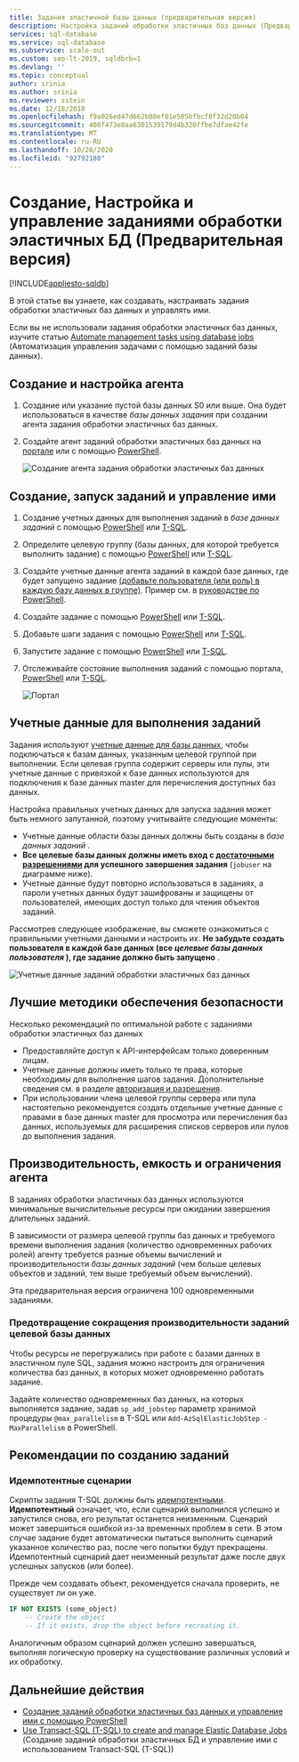 ```yaml
---
title: Задания эластичной базы данных (предварительная версия)
description: Настройка заданий обработки эластичных баз данных (Предварительная версия) для выполнения скриптов Transact-SQL (T-SQL) в наборе из одной или нескольких баз данных в базе данных SQL Azure
services: sql-database
ms.service: sql-database
ms.subservice: scale-out
ms.custom: seo-lt-2019, sqldbrb=1
ms.devlang: ''
ms.topic: conceptual
author: srinia
ms.author: srinia
ms.reviewer: sstein
ms.date: 12/18/2018
ms.openlocfilehash: f9a026ed47d662b80ef01e505bfbcf8f32d20b04
ms.sourcegitcommit: 400f473e8aa6301539179d4b320ffbe7dfae42fe
ms.translationtype: MT
ms.contentlocale: ru-RU
ms.lasthandoff: 10/28/2020
ms.locfileid: "92792180"
---
```

# <a name="create-configure-and-manage-elastic-jobs-preview"></a>Создание, Настройка и управление заданиями обработки эластичных БД (Предварительная версия)
[!INCLUDE[appliesto-sqldb](../includes/appliesto-sqldb.md)]

В этой статье вы узнаете, как создавать, настраивать задания обработки эластичных баз данных и управлять ими.

Если вы не использовали задания обработки эластичных баз данных, изучите статью [Automate management tasks using database jobs](job-automation-overview.md) (Автоматизация управления задачами с помощью заданий базы данных).

## <a name="create-and-configure-the-agent"></a>Создание и настройка агента

1. Создание или указание пустой базы данных S0 или выше. Она будет использоваться в качестве *базы данных задания* при создании агента задания обработки эластичных баз данных.
2. Создайте агент заданий обработки эластичных баз данных на [портале](https://portal.azure.com/#create/Microsoft.SQLElasticJobAgent) или с помощью [PowerShell](elastic-jobs-powershell-create.md#create-the-elastic-job-agent).

   ![Создание агента задания обработки эластичных баз данных](./media/elastic-jobs-overview/create-elastic-job-agent.png)

## <a name="create-run-and-manage-jobs"></a>Создание, запуск заданий и управление ими

1. Создание учетных данных для выполнения заданий в *базе данных заданий* с помощью [PowerShell](elastic-jobs-powershell-create.md) или [T-SQL](elastic-jobs-tsql-create-manage.md#create-a-credential-for-job-execution).
2. Определите целевую группу (базы данных, для которой требуется выполнить задание) с помощью [PowerShell](elastic-jobs-powershell-create.md) или [T-SQL](elastic-jobs-tsql-create-manage.md#create-a-target-group-servers).
3. Создайте учетные данные агента заданий в каждой базе данных, где будет запущено задание [(добавьте пользователя (или роль) в каждую базу данных в группе)](logins-create-manage.md). Пример см. в [руководстве по PowerShell](elastic-jobs-powershell-create.md).
4. Создайте задание с помощью [PowerShell](elastic-jobs-powershell-create.md) или [T-SQL](elastic-jobs-tsql-create-manage.md#deploy-new-schema-to-many-databases).
5. Добавьте шаги задания с помощью [PowerShell](elastic-jobs-powershell-create.md) или [T-SQL](elastic-jobs-tsql-create-manage.md#deploy-new-schema-to-many-databases).
6. Запустите задание с помощью [PowerShell](elastic-jobs-powershell-create.md#run-the-job) или [T-SQL](elastic-jobs-tsql-create-manage.md#begin-unplanned-execution-of-a-job).
7. Отслеживайте состояние выполнения заданий с помощью портала, [PowerShell](elastic-jobs-powershell-create.md#monitor-status-of-job-executions) или [T-SQL](elastic-jobs-tsql-create-manage.md#monitor-job-execution-status).

   ![Портал](./media/elastic-jobs-overview/elastic-job-executions-overview.png)

## <a name="credentials-for-running-jobs"></a>Учетные данные для выполнения заданий

Задания используют [учетные данные для базы данных](/sql/t-sql/statements/create-database-scoped-credential-transact-sql), чтобы подключаться к базам данных, указанным целевой группой при выполнении. Если целевая группа содержит серверы или пулы, эти учетные данные с привязкой к базе данных используются для подключения к базе данных master для перечисления доступных баз данных.

Настройка правильных учетных данных для запуска задания может быть немного запутанной, поэтому учитывайте следующие моменты:

- Учетные данные области базы данных должны быть созданы в *базе данных заданий* .
- **Все целевые базы данных должны иметь вход с [достаточными разрешениями](/sql/relational-databases/security/permissions-database-engine) для успешного завершения задания** (`jobuser` на диаграмме ниже).
- Учетные данные будут повторно использоваться в заданиях, а пароли учетных данных будут зашифрованы и защищены от пользователей, имеющих доступ только для чтения объектов заданий.

Рассмотрев следующее изображение, вы сможете ознакомиться с правильными учетными данными и настроить их. **Не забудьте создать пользователя в каждой базе данных (все *целевые базы данных пользователя* ), где задание должно быть запущено** .

![Учетные данные заданий обработки эластичных баз данных](./media/elastic-jobs-overview/job-credentials.png)

## <a name="security-best-practices"></a>Лучшие методики обеспечения безопасности

Несколько рекомендаций по оптимальной работе с заданиями обработки эластичных баз данных

- Предоставляйте доступ к API-интерфейсам только доверенным лицам.
- Учетные данные должны иметь только те права, которые необходимы для выполнения шагов задания. Дополнительные сведения см. в разделе [авторизация и разрешения](/dotnet/framework/data/adonet/sql/authorization-and-permissions-in-sql-server).
- При использовании члена целевой группы сервера или пула настоятельно рекомендуется создать отдельные учетные данные с правами в базе данных master для просмотра или перечисления баз данных, используемых для расширения списков серверов или пулов до выполнения задания.

## <a name="agent-performance-capacity-and-limitations"></a>Производительность, емкость и ограничения агента

В заданиях обработки эластичных баз данных используются минимальные вычислительные ресурсы при ожидании завершения длительных заданий.

В зависимости от размера целевой группы баз данных и требуемого времени выполнения задания (количество одновременных рабочих ролей) агенту требуется разные объемы вычислений и производительности *базы данных заданий* (чем больше целевых объектов и заданий, тем выше требуемый объем вычислений).

Эта предварительная версия ограничена 100 одновременными заданиями.

### <a name="prevent-jobs-from-reducing-target-database-performance"></a>Предотвращение сокращения производительности заданий целевой базы данных

Чтобы ресурсы не перегружались при работе с базами данных в эластичном пуле SQL, задания можно настроить для ограничения количества баз данных, в которых может одновременно работать задание.

Задайте количество одновременных баз данных, на которых выполняется задание, задав `sp_add_jobstep` параметр хранимой процедуры `@max_parallelism` в T-SQL или `Add-AzSqlElasticJobStep -MaxParallelism` в PowerShell.

## <a name="best-practices-for-creating-jobs"></a>Рекомендации по созданию заданий

### <a name="idempotent-scripts"></a>Идемпотентные сценарии
Скрипты задания T-SQL должны быть [идемпотентными](https://en.wikipedia.org/wiki/Idempotence). **Идемпотентный** означает, что, если сценарий выполнился успешно и запустился снова, его результат останется неизменным. Сценарий может завершиться ошибкой из-за временных проблем в сети. В этом случае задание будет автоматически пытаться выполнить сценарий указанное количество раз, после чего попытки будут прекращены. Идемпотентный сценарий дает неизменный результат даже после двух успешных запусков (или более).

Прежде чем создавать объект, рекомендуется сначала проверить, не существует ли он уже.


```sql
IF NOT EXISTS (some_object)
    -- Create the object
    -- If it exists, drop the object before recreating it.
```

Аналогичным образом сценарий должен успешно завершаться, выполняя логическую проверку на существование различных условий и их обработку.



## <a name="next-steps"></a>Дальнейшие действия

- [Создание заданий обработки эластичных баз данных и управление ими с помощью PowerShell](elastic-jobs-powershell-create.md)
- [Use Transact-SQL (T-SQL) to create and manage Elastic Database Jobs](elastic-jobs-tsql-create-manage.md) (Создание заданий обработки эластичных БД и управление ими с использованием Transact-SQL (T-SQL))